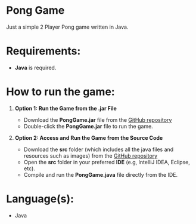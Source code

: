 # Pong Game
Just a simple 2 Player Pong game written in Java.

# Requirements:
- **Java** is required.

# How to run the game:
1. **Option 1: Run the Game from the .jar File**
   - Download the **PongGame.jar** file from the [GitHub repository](https://github.com/CodeByKanav/PongGame)
   - Double-click the **PongGame.jar** file to run the game.

2. **Option 2: Access and Run the Game from the Source Code**
   - Download the **src** folder (which includes all the java files and resources such as images) from the [GitHub repository](https://github.com/CodeByKanav/PongGame)
   - Open the **src** folder in your preferred **IDE** (e.g, IntelliJ IDEA, Eclipse, etc).
   - Compile and run the **PongGame.java** file directly from the IDE.

# Language(s):
- Java
